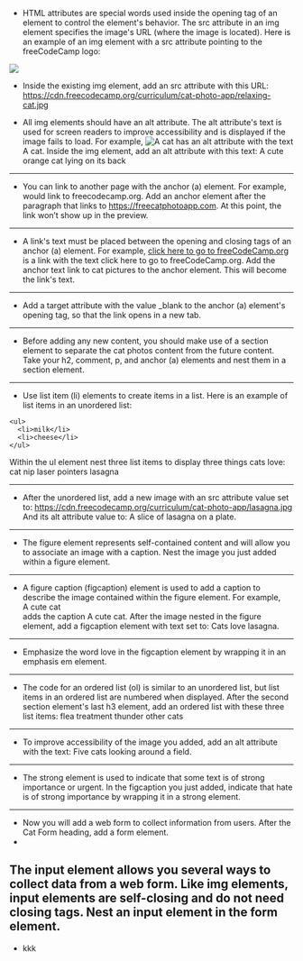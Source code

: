 - HTML attributes are special words used inside the opening tag of an element to control the element's behavior. The src attribute in an img element specifies the image's URL (where the image is located).
Here is an example of an img element with a src attribute pointing to the freeCodeCamp logo:
<img src="https://cdn.freecodecamp.org/platform/universal/fcc_secondary.svg">

- Inside the existing img element, add an src attribute with this URL:
https://cdn.freecodecamp.org/curriculum/cat-photo-app/relaxing-cat.jpg

- All img elements should have an alt attribute. The alt attribute's text is used for screen readers to improve accessibility and is displayed if the image fails to load. For example, <img src="cat.jpg" alt="A cat"> has an alt attribute with the text A cat.
Inside the img element, add an alt attribute with this text:
A cute orange cat lying on its back
- - -
- You can link to another page with the anchor (a) element. For example, <a href='https://freecodecamp.org'></a> would link to freecodecamp.org.
Add an anchor element after the paragraph that links to https://freecatphotoapp.com. At this point, the link won’t show up in the preview.
- - -
- A link's text must be placed between the opening and closing tags of an anchor (a) element. For example, <a href="https://www.freecodecamp.org">click here to go to freeCodeCamp.org</a> is a link with the text click here to go to freeCodeCamp.org.
Add the anchor text link to cat pictures to the anchor element. This will become the link's text.
- - -
- Add a target attribute with the value _blank to the anchor (a) element's opening tag, so that the link opens in a new tab.
- - -
- Before adding any new content, you should make use of a section element to separate the cat photos content from the future content.
Take your h2, comment, p, and anchor (a) elements and nest them in a section element.
- - -
- Use list item (li) elements to create items in a list. Here is an example of list items in an unordered list:
```
<ul>
  <li>milk</li>
  <li>cheese</li>
</ul>
```
Within the ul element nest three list items to display three things cats love:
cat nip laser pointers lasagna
- - -
- After the unordered list, add a new image with an src attribute value set to: https://cdn.freecodecamp.org/curriculum/cat-photo-app/lasagna.jpg
And its alt attribute value to: A slice of lasagna on a plate.
- - -
- The figure element represents self-contained content and will allow you to associate an image with a caption.
Nest the image you just added within a figure element.
- - -
- A figure caption (figcaption) element is used to add a caption to describe the image contained within the figure element. For example, <figcaption>A cute cat</figcaption> adds the caption A cute cat.
After the image nested in the figure element, add a figcaption element with text set to: Cats love lasagna.
- - -
- Emphasize the word love in the figcaption element by wrapping it in an emphasis em element.
- - -
- The code for an ordered list (ol) is similar to an unordered list, but list items in an ordered list are numbered when displayed.
After the second section element's last h3 element, add an ordered list with these three list items: flea treatment thunder other cats
- - -
- To improve accessibility of the image you added, add an alt attribute with the text:
Five cats looking around a field.
- - -
- The strong element is used to indicate that some text is of strong importance or urgent.
In the figcaption you just added, indicate that hate is of strong importance by wrapping it in a strong element.
- - -
- Now you will add a web form to collect information from users.
After the Cat Form heading, add a form element.
-
The input element allows you several ways to collect data from a web form. Like img elements, input elements are self-closing and do not need closing tags.
Nest an input element in the form element.
- 
- kkk
